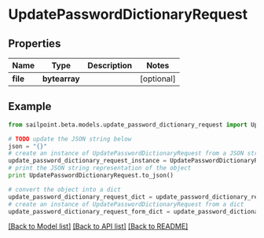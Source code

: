 # UpdatePasswordDictionaryRequest


## Properties

Name | Type | Description | Notes
------------ | ------------- | ------------- | -------------
**file** | **bytearray** |  | [optional] 

## Example

```python
from sailpoint.beta.models.update_password_dictionary_request import UpdatePasswordDictionaryRequest

# TODO update the JSON string below
json = "{}"
# create an instance of UpdatePasswordDictionaryRequest from a JSON string
update_password_dictionary_request_instance = UpdatePasswordDictionaryRequest.from_json(json)
# print the JSON string representation of the object
print UpdatePasswordDictionaryRequest.to_json()

# convert the object into a dict
update_password_dictionary_request_dict = update_password_dictionary_request_instance.to_dict()
# create an instance of UpdatePasswordDictionaryRequest from a dict
update_password_dictionary_request_form_dict = update_password_dictionary_request.from_dict(update_password_dictionary_request_dict)
```
[[Back to Model list]](../README.md#documentation-for-models) [[Back to API list]](../README.md#documentation-for-api-endpoints) [[Back to README]](../README.md)


